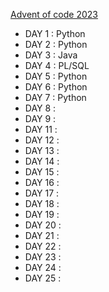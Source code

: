 [Advent of code 2023](https://adventofcode.com/2023)


- DAY  1 : Python
- DAY  2 : Python
- DAY  3 : Java
- DAY  4 : PL/SQL
- DAY  5 : Python
- DAY  6 : Python
- DAY  7 : Python
- DAY  8 :
- DAY  9 :
- DAY 11 :
- DAY 12 :
- DAY 13 :
- DAY 14 :
- DAY 15 :
- DAY 16 :
- DAY 17 :
- DAY 18 :
- DAY 19 :
- DAY 20 :
- DAY 21 :
- DAY 22 :
- DAY 23 :
- DAY 24 :
- DAY 25 :